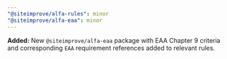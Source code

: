 ```yaml
---
"@siteimprove/alfa-rules": minor
"@siteimprove/alfa-eaa": minor
---
```


**Added:** New `@siteimprove/alfa-eaa` package with EAA Chapter 9 criteria and corresponding `EAA` requirement references added to relevant rules.

